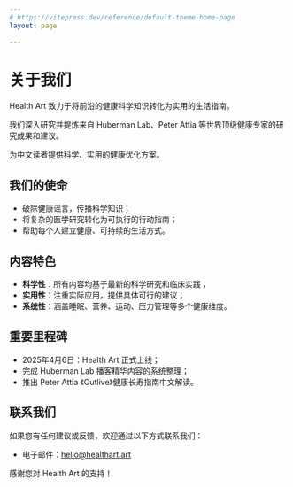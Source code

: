 ```yaml
---
# https://vitepress.dev/reference/default-theme-home-page
layout: page

---
```

# 关于我们

Health Art 致力于将前沿的健康科学知识转化为实用的生活指南。

我们深入研究并提炼来自 Huberman Lab、Peter Attia 等世界顶级健康专家的研究成果和建议。

为中文读者提供科学、实用的健康优化方案。

## 我们的使命

- 破除健康谣言，传播科学知识；
- 将复杂的医学研究转化为可执行的行动指南；
- 帮助每个人建立健康、可持续的生活方式。

## 内容特色

- **科学性**：所有内容均基于最新的科学研究和临床实践；
- **实用性**：注重实际应用，提供具体可行的建议；
- **系统性**：涵盖睡眠、营养、运动、压力管理等多个健康维度。

## 重要里程碑

- 2025年4月6日：Health Art 正式上线；
- 完成 Huberman Lab 播客精华内容的系统整理；
- 推出 Peter Attia 《Outlive》健康长寿指南中文解读。

## 联系我们

如果您有任何建议或反馈，欢迎通过以下方式联系我们：

- 电子邮件：[hello@healthart.art](mailto:hello@healthart.art)

感谢您对 Health Art 的支持！